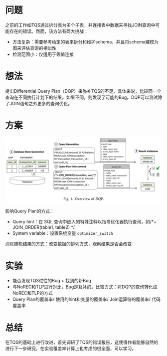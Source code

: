# 问题

之前的工作如TQS通过拆分表为多个子表，并连接表中数据来寻找JOIN查询中可能存在的错误。然而，该方法有两大挑战：

* 方法复杂：需要参考给定的表来拆分和维护schema，并且将schema建模为图来评估查询的相似性
* 检测范围小：仅适用于等值连接

# 想法

提出Differential Query Plan（DQP）来弥补TQS的不足，具体来说，比较同一个查询在不同执行计划下的结果。如果不同，则发现了可能的Bug。DQP可以测试除了JOIN语句之外更多的查询优化。

# 方案

![1720168548928](image/DQP24/1720168548928.png)

影响Query Plan的方式：

* Query hint：在 SQL 查询中嵌入的特殊注释以指导优化器执行查询，如/*+ JOIN_ORDER(table1, table2) */
* System variable：设置系统变量 `optimizer_switch`

消除随机结果的方式：改变数据的排列方式，观察结果是否会改变

# 实验

* 能否发现TQS过往的Bug + 找到的新Bug
* 与NoREC和TLP进行对比，Bug是互补的。比较方式：将DQP的查询转化成NoREC和TLP的方式
* Query Plan的覆盖率/ 使用的hint和变量的覆盖率/ Join运算符的覆盖率/ 代码覆盖率

# 总结

在TQS的基础上进行改进，首先调研了TQS的错误报告，这使得作者能够自然的进行下一步研究。在实验覆盖率计算上也考虑的很全面，可以学习。
